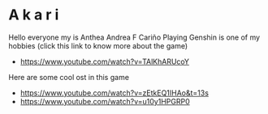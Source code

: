 # A k a r i 
Hello everyone my is Anthea Andrea F Cariño
Playing Genshin is one of my hobbies
(click this link to know more about the game)

- https://www.youtube.com/watch?v=TAlKhARUcoY 

Here are some cool ost in this game
- https://www.youtube.com/watch?v=zEtkEQ1IHAo&t=13s
- https://www.youtube.com/watch?v=u10y1HPGRP0
